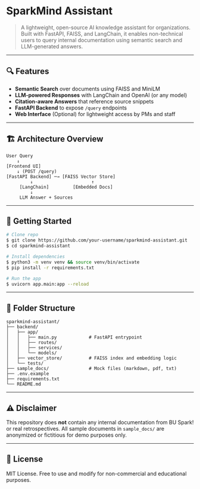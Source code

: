 # SparkMind Assistant

> A lightweight, open-source AI knowledge assistant for organizations. Built with FastAPI, FAISS, and LangChain, it enables non-technical users to query internal documentation using semantic search and LLM-generated answers.

---

## 🔍 Features

- **Semantic Search** over documents using FAISS and MiniLM
- **LLM-powered Responses** with LangChain and OpenAI (or any model)
- **Citation-aware Answers** that reference source snippets
- **FastAPI Backend** to expose `/query` endpoints
- **Web Interface** (Optional) for lightweight access by PMs and staff

---

## 🏗️ Architecture Overview

```text
User Query
    ↓
[Frontend UI]
    ↓ (POST /query)
[FastAPI Backend] ─→ [FAISS Vector Store]
         ↓                      ↑
     [LangChain]         [Embedded Docs]
         ↓
     LLM Answer + Sources
```

---

## 🚀 Getting Started

```bash
# Clone repo
$ git clone https://github.com/your-username/sparkmind-assistant.git
$ cd sparkmind-assistant

# Install dependencies
$ python3 -m venv venv && source venv/bin/activate
$ pip install -r requirements.txt

# Run the app
$ uvicorn app.main:app --reload
```

---

## 📁 Folder Structure

```
sparkmind-assistant/
├── backend/
│   ├── app/
│   │   ├── main.py            # FastAPI entrypoint
│   │   ├── routes/
│   │   ├── services/
│   │   └── models/
│   ├── vector_store/          # FAISS index and embedding logic
│   └── tests/
├── sample_docs/               # Mock files (markdown, pdf, txt)
├── .env.example
├── requirements.txt
└── README.md
```

---

## ⚠️ Disclaimer

This repository does **not** contain any internal documentation from BU Spark! or real retrospectives. All sample documents in `sample_docs/` are anonymized or fictitious for demo purposes only.

---

## 📄 License

MIT License. Free to use and modify for non-commercial and educational purposes.
